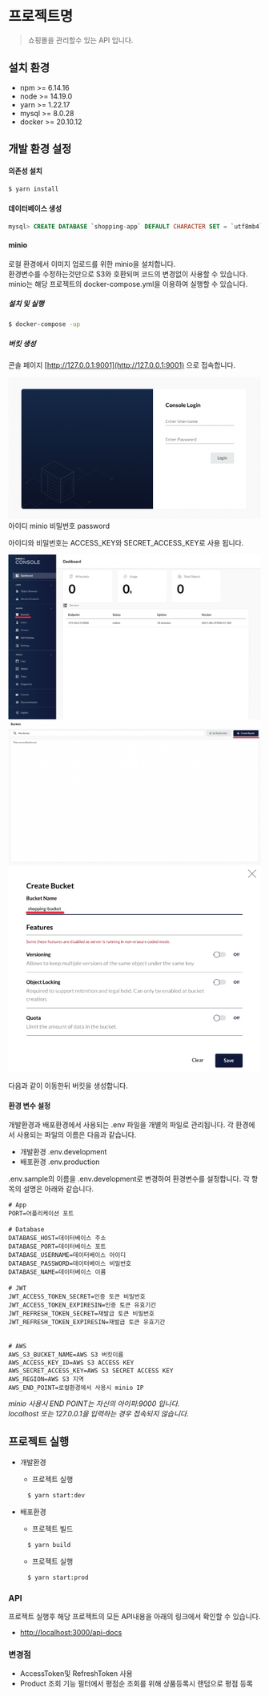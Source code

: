 # 프로젝트명

> 쇼핑몰을 관리할수 있는 API 입니다.

## 설치 환경

- npm >= 6.14.16
- node >= 14.19.0
- yarn >= 1.22.17
- mysql >= 8.0.28
- docker >= 20.10.12

## 개발 환경 설정

#### 의존성 설치

```bash
$ yarn install
```

#### 데이터베이스 생성

```sql
mysql> CREATE DATABASE `shopping-app` DEFAULT CHARACTER SET = `utf8mb4` DEFAULT COLLATE = `utf8mb4_0900_ai_ci`;
```

#### minio

로컬 환경에서 이미지 업로드를 위한 minio을 설치합니다.  
환경변수를 수정하는것만으로 S3와 호환되며 코드의 변경없이 사용할 수 있습니다.
minio는 해당 프로젝트의 docker-compose.yml을 이용하여 실행할 수 있습니다.

##### 설치 및 실행

```bash
$ docker-compose -up
```

##### 버킷 생성

콘솔 페이지 [http://127.0.0.1:9001](http://127.0.0.1:9001) 으로 접속합니다.

![](./images/1.png)
아이디 minio
비밀번호 password

아이디와 비밀번호는 ACCESS_KEY와 SECRET_ACCESS_KEY로 사용 됩니다.

![](./images/2.png)
![](./images/3.png)
![](./images/4.png)

다음과 같이 이동한뒤 버킷을 생성합니다.

#### 환경 변수 설정

개발환경과 배포환경에서 사용되는 .env 파일을 개별의 파일로 관리됩니다.
각 환경에서 사용되는 파일의 이름은 다음과 같습니다.

- 개발환경 .env.development
- 배포환경 .env.production

.env.sample의 이름을 .env.development로 변경하여 환경변수를 설정합니다.
각 항목의 설명은 아래와 같습니다.

```
# App
PORT=어플리케이션 포트

# Database
DATABASE_HOST=데이터베이스 주소
DATABASE_PORT=데이터베이스 포트
DATABASE_USERNAME=데이터베이스 아이디
DATABASE_PASSWORD=데이터베이스 비밀번호
DATABASE_NAME=데이터베이스 이름

# JWT
JWT_ACCESS_TOKEN_SECRET=인증 토큰 비밀번호
JWT_ACCESS_TOKEN_EXPIRESIN=인증 토큰 유효기간
JWT_REFRESH_TOKEN_SECRET=재발급 토큰 비밀번호
JWT_REFRESH_TOKEN_EXPIRESIN=재발급 토큰 유효기간


# AWS
AWS_S3_BUCKET_NAME=AWS S3 버킷이름
AWS_ACCESS_KEY_ID=AWS S3 ACCESS KEY
AWS_SECRET_ACCESS_KEY=AWS S3 SECRET ACCESS KEY
AWS_REGION=AWS S3 지역
AWS_END_POINT=로컬환경에서 사용시 minio IP
```

_minio 사용시 END POINT는 자신의 아이피:9000 입니다._  
_localhost 또는 127.0.0.1을 입력하는 경우 접속되지 않습니다._

## 프로젝트 실행

- 개발환경

  - 프로젝트 실행

  ```bash
    $ yarn start:dev
  ```

- 배포환경
  - 프로젝트 빌드
  ```bash
    $ yarn build
  ```
  - 프로젝트 실행
  ```bash
    $ yarn start:prod
  ```

### API

프로젝트 실행후 해당 프로젝트의 모든 API내용을 아래의 링크에서 확인할 수 있습니다.

- [http://localhost:3000/api-docs](http://localhost:3000/api-docs)

### 변경점

- AccessToken및 RefreshToken 사용
- Product 조회 기능 필터에서 평점순 조회를 위해 상품등록시 랜덤으로 평점 등록
